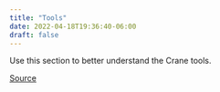 ```yaml
---
title: "Tools"
date: 2022-04-18T19:36:40-06:00
draft: false
---
```


Use this section to better understand the Crane tools.

[Source](https://github.com/konveyor/konveyor.github.io/blob/main/content/Crane/Tools/_index.md)
